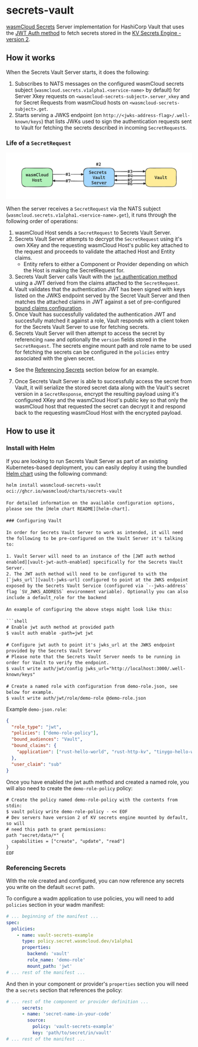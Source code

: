 # secrets-vault

[wasmCloud Secrets][wasmcloud-secrets] Server implementation for HashiCorp Vault that uses the [JWT Auth method][vault-jwt-auth] to fetch secrets stored in the [KV Secrets Engine - version 2][vault-kv2-secrets].

## How it works

When the Secrets Vault Server starts, it does the following:

1. Subscribes to NATS messages on the configured wasmCloud secrets subject (`wasmcloud.secrets.v1alpha1.<service-name>` by default) for Server Xkey requests on `<wasmcloud-secrets-subject>.server_xkey` and for Secret Requests from wasmCloud hosts on `<wasmcloud-secrets-subject>.get`.
2. Starts serving a JWKS endpoint (on `http://<jwks-address-flag>/.well-known/keys`) that lists JWKs used to sign the authentication requests sent to Vault for fetching the secrets described in incoming `SecretRequest`s.

### Life of a `SecretRequest`

![Life of a SecretRequest](./static/life-of-a-secretrequest.png)

When the server receives a `SecretRequest` via the NATS subject (`wasmcloud.secrets.v1alpha1.<service-name>.get`), it runs through the following order of operations:

1. wasmCloud Host sends a `SecretRequest` to Secrets Vault Server.
2. Secrets Vault Server attempts to decrypt the `SecretRequest` using it's own XKey and the requesting wasmCloud Host's public key attached to the request and proceeds to validate the attached Host and Entity claims.
    * Entity refers to either a Component or Provider depending on which the Host is making the SecretRequest for.
3. Secrets Vault Server calls Vault with the [`jwt` authentication method][vault-jwt-auth] using a JWT derived from the claims attached to the `SecretRequest`.
4. Vault validates that the authentication JWT has been signed with keys listed on the JWKS endpoint served by the Secret Vault Server and then matches the attached claims in JWT against a set of pre-configured [bound claims configuration][vault-bound-claims].
5. Once Vault has successfully validated the authentication JWT and succesfully matched it against a role, Vault responds with a client token for the Secrets Vault Server to use for fetching secrets.
6. Secrets Vault Server will then attempt to access the secret by referencing `name` and optionally the `version` fields stored in the `SecretRequest`. The secrets engine mount path and role name to be used for fetching the secrets can be configured in the `policies` entry associated with the given secret.
  * See the [Referencing Secrets](#referencing-secrets) section below for an example.
7. Once Secrets Vault Server is able to successfully access the secret from Vault, it will serialize the stored secret data along with the Vault's secret version in a `SecretResponse`, encrypt the resulting payload using it's configured XKey and the wasmCloud Host's public key so that only the wasmCloud host that requested the secret can decrypt it and respond back to the requesting wasmCloud Host with the encrypted payload.

## How to use it

### Install with Helm

If you are looking to run Secrets Vault Server as part of an existing Kubernetes-based deployment, you can easily deploy it using the bundled [Helm chart][helm-chart] using the following command:

```shell
helm install wasmcloud-secrets-vault oci://ghcr.io/wasmcloud/charts/secrets-vault

For detailed information on the available configuration options, please see the [Helm chart README][helm-chart].

### Configuring Vault

In order for Secrets Vault Server to work as intended, it will need the following to be pre-configured on the Vault Server it's talking to:

1. Vault Server will need to an instance of the [JWT auth method enabled][vault-jwt-auth-enabled] specifically for the Secrets Vault Server.
2. The JWT auth method will need to be configured to with the [`jwks_url`][vault-jwks-url] configured to point at the JWKS endpoint exposed by the Secrets Vault Service (configured via `--jwks-address` flag `SV_JWKS_ADDRESS` environment variable). Optionally you can also include a default_role for the backend

An example of configuring the above steps might look like this:

```shell
# Enable jwt auth method at provided path
$ vault auth enable -path=jwt jwt

# Configure jwt auth to point it's jwks_url at the JWKS endpoint provided by the Secrets Vault Server
# Please note that the Secrets Vault Server needs to be running in order for Vault to verify the endpoint.
$ vault write auth/jwt/config jwks_url="http://localhost:3000/.well-known/keys"

# Create a named role with configuration from demo-role.json, see below for example.
$ vault write auth/jwt/role/demo-role @demo-role.json 
```

Example `demo-json.role`:

```json
{
  "role_type": "jwt",
  "policies": ["demo-role-policy"],
  "bound_audiences": "Vault",
  "bound_claims": {
    "application": ["rust-hello-world", "rust-http-kv", "tinygo-hello-world"]
  },
  "user_claim": "sub"
}
```

Once you have enabled the jwt auth method and created a named role, you will also need to create the `demo-role-policy` policy:

```shell
# Create the policy named demo-role-policy with the contents from stdin:
$ vault policy write demo-role-policy - << EOF
# Dev servers have version 2 of KV secrets engine mounted by default, so will
# need this path to grant permissions:
path "secret/data/*" {
  capabilities = ["create", "update", "read"]
}
EOF
```

### Referencing Secrets

With the role created and configured, you can now reference any secrets you write on the default `secret` path.

To configure a wadm application to use policies, you will need to add `policies` section in your wadm manifest:

```yaml
# ... beginning of the manifest ...
spec:
  policies:
    - name: vault-secrets-example
      type: policy.secret.wasmcloud.dev/v1alpha1
      properties:
        backend: 'vault'
        role_name: 'demo-role'
        mount_path: 'jwt'
# ... rest of the manifest ...
```

And then in your component or provider's `properties` section you will need the a `secrets` section that references the policy:

```yaml
# ... rest of the component or provider definition ...
      secrets:
      - name: 'secret-name-in-your-code'
        source:
          policy: 'vault-secrets-example'
          key: 'path/to/secret/in/vault'
# ... rest of the manifest ...
```

[helm-chart]: https://github.com/wasmCloud/wasmCloud-contrib/blob/main/secrets/secrets-vault/charts/secrets-vault/README.md
[vault-bound-claims]: https://developer.hashicorp.com/vault/docs/auth/jwt#bound-claims
[vault-jwks-url]: https://developer.hashicorp.com/vault/api-docs/auth/jwt#jwks_url
[vault-jwt-auth]: https://developer.hashicorp.com/vault/docs/auth/jwt#jwt-authentication
[vault-jwt-auth-enabled]: https://developer.hashicorp.com/vault/docs/auth/jwt#configuration
[vault-kv2-secrets]: https://developer.hashicorp.com/vault/docs/secrets/kv/kv-v2
[vault-kv2-usage]: https://developer.hashicorp.com/vault/docs/secrets/kv/kv-v2#usage
[wasmcloud-secrets]: https://github.com/wasmCloud/wasmCloud/issues/2190
